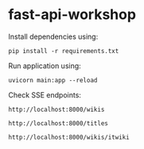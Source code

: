 # fast-api-workshop

Install dependencies using:

    pip install -r requirements.txt

Run application using:

    uvicorn main:app --reload

Check SSE endpoints:

    http://localhost:8000/wikis

    http://localhost:8000/titles

    http://localhost:8000/wikis/itwiki
